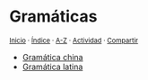 # Gramáticas
<sup>[Inicio](https://github.com/jucardus/jucardus.github.io/repo/blob/main/readme.md) · [Índice](https://github.com/jucardus/jucardus.github.io/repo/blob/main/readme.md#contenido) · [A-Z](https://github.com/jucardus/jucardus.github.io/repo/blob/main/indices/alfabetico.md) · [Actividad](https://github.com/jucardus/jucardus.github.io/repo/blob/main/indices/actividad.md) · [Compartir](https://x.com/intent/tweet?text=%C3%8Dndice%20de%20todas%20las%20gram%C3%A1ticas%20en%20Jucardus.%0A%E2%86%92%20https%3A%2F%2Fgithub.com%2Fjucardus%2Frepo%2Fblob%2Fmain%2Findices%2Fgramaticas.md%0A%0A%23indcs_jucardus%20%23grmtc_jucardus%0A%40jucardus)</sup>

* [Gramática china](https://github.com/jucardus/jucardus.github.io/repo/blob/main/indices/gramatica-china.md)
* [Gramática latina](https://github.com/jucardus/jucardus.github.io/repo/blob/main/indices/gramatica-latina.md)

